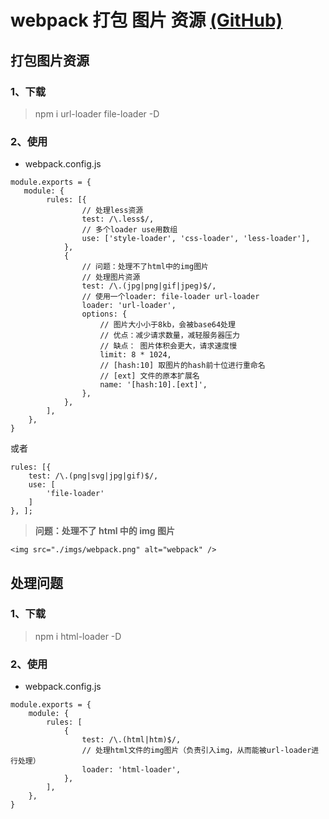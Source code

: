 # webpack 打包 图片 资源 [(GitHub)](https://github.com/GYQ-LQ/quinn-webpack-actual/tree/master/04-img_source)

## 打包图片资源

### 1、下载

> npm i url-loader file-loader -D

### 2、使用

- webpack.config.js

```
module.exports = {
   module: {
        rules: [{
                // 处理less资源
                test: /\.less$/,
                // 多个loader use用数组
                use: ['style-loader', 'css-loader', 'less-loader'],
            },
            {
                // 问题：处理不了html中的img图片
                // 处理图片资源
                test: /\.(jpg|png|gif|jpeg)$/,
                // 使用一个loader: file-loader url-loader
                loader: 'url-loader',
                options: {
                    // 图片大小小于8kb，会被base64处理
                    // 优点：减少请求数量，减轻服务器压力
                    // 缺点： 图片体积会更大，请求速度慢
                    limit: 8 * 1024,
                    // [hash:10] 取图片的hash前十位进行重命名
                    // [ext] 文件的原本扩展名
                    name: '[hash:10].[ext]',
                },
            },
        ],
    },
}
```

或者

```
rules: [{
    test: /\.(png|svg|jpg|gif)$/,
    use: [
        'file-loader'
    ]
}, ];
```

> **问题：处理不了 html 中的 img 图片**

```
<img src="./imgs/webpack.png" alt="webpack" />
```

## 处理问题

### 1、下载

> npm i html-loader -D

### 2、使用

- webpack.config.js

```
module.exports = {
    module: {
        rules: [
            {
                test: /\.(html|htm)$/,
                // 处理html文件的img图片（负责引入img，从而能被url-loader进行处理）
                loader: 'html-loader',
            },
        ],
    },
}
```
